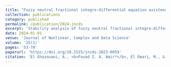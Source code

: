 ```yaml
---
title: "Fuzzy neutral fractional integro-differential equation existence and stability results involving the Caputo fractional generalized Hukuhara derivative"
collection: publications
category: published
permalink: /publication/2024-jncds
excerpt: 'Stability analysis of fuzzy neutral fractional integro-differential equations.'
date: 2024-01-01
venue: 'Journal of Nonlinear, Complex and Data Science'
volume: '25(1)'
pages: '53-78'
paperurl: 'https://doi.org/10.1515/jncds-2023-0059'
citation: 'El Ghazouani, A., <b>Fouad I. A. Amir*</b>, El Omari, M., & Melliani, S. (2024). &quot;Fuzzy neutral fractional integro-differential equation existence and stability results involving the Caputo fractional generalized Hukuhara derivative.&quot; <i>Journal of Nonlinear, Complex and Data Science</i>, 25(1), 53-78.'
---
```

